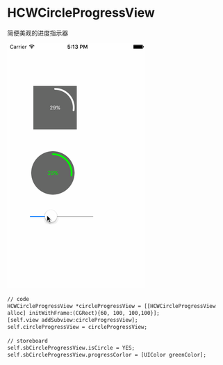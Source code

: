 # HCWCircleProgressView
简便美观的进度指示器

![](https://github.com/huangchangweng/HCWCircleProgressView/blob/master/HCWCircleProgressView.gif)

    // code
    HCWCircleProgressView *circleProgressView = [[HCWCircleProgressView alloc] initWithFrame:(CGRect){60, 100, 100,100}];
    [self.view addSubview:circleProgressView];
    self.circleProgressView = circleProgressView;
    
    // storeboard
    self.sbCircleProgressView.isCircle = YES;
    self.sbCircleProgressView.progressCorlor = [UIColor greenColor];

